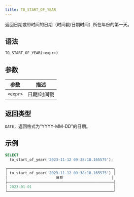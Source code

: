 ```yaml
---
title: TO_START_OF_YEAR
---
```


返回日期或带时间的日期（时间戳/日期时间）所在年份的第一天。

## 语法

```sql
TO_START_OF_YEAR(<expr>)
```

## 参数

| 参数      | 描述          |
|-----------|---------------|
| `<expr>`  | 日期/时间戳   |

## 返回类型

`DATE`，返回格式为“YYYY-MM-DD”的日期。

## 示例

```sql
SELECT
  to_start_of_year('2023-11-12 09:38:18.165575');

┌────────────────────────────────────────────────┐
│ to_start_of_year('2023-11-12 09:38:18.165575') │
│                      日期                      │
├────────────────────────────────────────────────┤
│ 2023-01-01                                     │
└────────────────────────────────────────────────┘
```